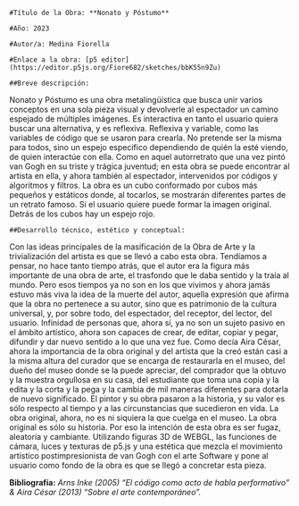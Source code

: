	#Título de la Obra: **Nonato y Póstumo**

	#Año: 2023

	#Autor/a: Medina Fiorella

	#Enlace a la obra: [p5 editor] (https://editor.p5js.org/Fiore682/sketches/bbK55n9Zu)

	##Breve descripción: 
Nonato y Póstumo es una obra metalingüística que busca unir varios conceptos en una sola pieza visual y devolverle al espectador un camino espejado de múltiples imágenes. Es interactiva en tanto el usuario quiera buscar una alternativa, y es reflexiva. Reflexiva y variable, como las variables de código que se usaron para crearla. No pretende ser la misma para todos, sino un espejo especifico dependiendo de quién la esté viendo, de quien interactúe con ella. 
Como en aquel autorretrato que una vez pintó van Gogh en su triste y trágica juventud; en esta obra se puede encontrar al artista en ella, y ahora también al espectador, intervenidos por códigos y algoritmos y filtros. 
La obra es un cubo conformado por cubos más pequeños y estáticos donde, al tocarlos, se mostrarán diferentes partes de un retrato famoso. Si el usuario quiere puede formar la imagen original. Detrás de los cubos hay un espejo rojo.

	##Desarrollo técnico, estético y conceptual: 
Con las ideas principales de la masificación de la Obra de Arte y la trivialización del artista es que se llevó a cabo esta obra. Tendíamos a pensar, no hace tanto tiempo atrás, que el autor era la figura más importante de una obra de arte, el trasfondo que le daba sentido y la traía al mundo. Pero esos tiempos ya no son en los que vivimos y ahora jamás estuvo más viva la idea de la muerte del autor, aquella expresión que afirma que la obra no pertenece a su autor, sino que es patrimonio de la cultura universal, y, por sobre todo, del espectador, del receptor, del lector, del usuario. Infinidad de personas que, ahora sí, ya no son un sujeto pasivo en el ámbito artístico, ahora son capaces de crear, de editar, copiar y pegar, difundir y dar nuevo sentido a lo que una vez fue. 
Como decía Aira César, ahora la importancia de la obra original y del artista que la creó están casi a la misma altura del curador que se encarga de restaurarla en el museo, del dueño del museo donde se la puede apreciar, del comprador que la obtuvo y la muestra orgullosa en su casa, del estudiante que toma una copia y la edita y la corta y la pega y la cambia de mil maneras diferentes para dotarla de nuevo significado. 
El pintor y su obra pasaron a la historia, y su valor es sólo respecto al tiempo y a las circunstancias que sucedieron en vida. La obra original, ahora, no es ni siquiera la que cuelga en el museo. La obra original es sólo su historia. Por eso la intención de esta obra es ser fugaz, aleatoria y cambiante.
Utilizando figuras 3D de WEBGL, las funciones de cámara, luces y texturas de p5.js y una estética que mezcla el movimiento artístico postimpresionista de van Gogh con el arte Software y pone al usuario como fondo de la obra es que se llegó a concretar esta pieza.

**Bibliografía:** *Arns Inke (2005) “El código como acto de habla performativo” & Aira César (2013) “Sobre el arte contemporáneo”.*
